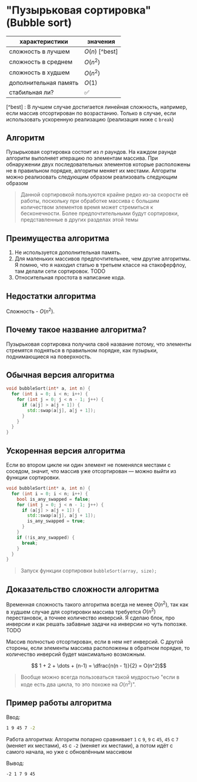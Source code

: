 # "Пузырьковая сортировка" (Bubble sort)


| характеристики  | значения  |
| -------- | ------- |
| сложность в лучшем | $O(n)$ [^best]   |
| сложность в среднем | $O(n^2)$   |
| сложность в худшем | $O(n^2)$   |
| дополнительная память |  $O(1)$     |
| стабильная ли? | ✅ |


[^best] : В лучшем случае достигается линейная сложность, например, если массив отсортирован по возрастанию. Только в случае, если использовать ускоренную реализацию (реализация ниже с `break`)

## Алгоритм

Пузырьковая сортировка состоит из $n$ раундов. На каждом раунде алгоритм выполняет итерацию по элементам массива. При обнаружении двух последовательных элементов которые расположены не в правильном порядке, алгоритм меняет их местами. Алгоритм можно реализовать следующим образом реализовать следующим образом

> Данной сортировкой пользуются крайне редко из-за скорости её работы, поскольку при обработке массива с большим количеством элементов время может стремиться к бесконечности. Более предпочтительными будут сортировки, представленные в других разделах этой темы

## Преимущества алгоритма
1. Не используется дополнительная память.
2. Для маленьких массивов предпочтительнее, чем другие алгоритмы. Я помню, что я находил статью в третьем классе на стакоферфлоу, там делали сети сортировок. TODO
3. Относительная простота в написание кода.

## Недостатки алгоритма
Сложность - $O(n^2)$.

## Почему такое название алгоритма?

Пузырьковая сортировка получила своё название потому, что элементы стремятся подняться в правильном порядке, как пузырьки, поднимающиеся на поверхность.

## Обычная версия алгоритма

```cpp
void bubbleSort(int* a, int n) {
  for (int i = 0; i < n; i++) {
    for (int j = 0; j < n - 1; j++) {
      if (a[j] > a[j + 1]) {
        std::swap(a[j], a[j + 1]);
      }
    }
  }
}
```

## Ускоренная версия алгоритма

Если во втором цикле ни один элемент не поменялся местами с соседом, значит, что массив уже отсортирован &mdash; можно выйти из функции сортировки.

```cpp
void bubbleSort(int* a, int n) {
  for (int i = 0; i < n; i++) {
    bool is_any_swapped = false;
    for (int j = 0; j < n - 1; j++) {
      if (a[j] > a[j + 1]) {
        std::swap(a[j], a[j + 1]);
        is_any_swapped = true;
      }
    }
    if (!is_any_swapped) {
      break;
    }
  }
}
```

> Запуск функции сортировки `bubbleSort(array, size);`

## Доказательство сложности алгоритма

Временная сложность такого алгоритма всегда не менее $O(n^2)$, так как в худшем случае для сортировки массива требуется $O(n^2)$ перестановок, а точнее количество инверсий. Я сделаю блок, про инверсии и как решать забавные задачи на инверсии но чуть попозже. TODO

Массив полностью отсортирован, если в нем нет инверсий. С другой стороны, если элементы массива расположены в обратном порядке, то количество инверсий будет максимально возможным.

$$ 1 + 2 + \dots + (n-1) = \dfrac{n(n - 1)}{2} = O(n^2)$$

> Вообще можно всегда пользоваться такой мудростью "если в коде есть два цикла, то это похоже на $O(n^2)$".

## Пример работы алгоритма

Ввод:

```bash
1 9 45 7 -2
```

Работа алгоритма:
Алгоритм попарно сравнивает `1` с `9`, `9` с `45`, `45` с `7` (меняет их местами), `45` с `-2` (меняет их местами), а потом идёт с самого начала, но уже с обновлённым массивом

Вывод:
```bash
-2 1 7 9 45
```